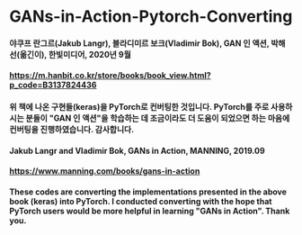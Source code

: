 # GANs-in-Action-Pytorch-Converting


#### 야쿠프 란그르(Jakub Langr), 블라디미르 보크(Vladimir Bok), GAN 인 액션, 박해선(옮긴이), 한빛미디어, 2020년 9월
#### https://m.hanbit.co.kr/store/books/book_view.html?p_code=B3137824436

#### 위 책에 나온 구현들(keras)을 PyTorch로 컨버팅한 것입니다. PyTorch를 주로 사용하시는 분들이 "GAN 인 액션"을 학습하는 데 조금이라도 더 도움이 되었으면 하는 마음에 컨버팅을 진행하였습니다. 감사합니다.

#### Jakub Langr and Vladimir Bok, GANs in Action, MANNING, 2019.09
#### https://www.manning.com/books/gans-in-action

#### These codes are converting the implementations presented in the above book (keras) into PyTorch. I conducted converting with the hope that PyTorch users would be more helpful in learning "GANs in Action". Thank you.
